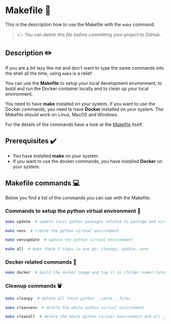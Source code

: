 <!-- markdownlint-disable MD026 -->
# Makefile :hammer:

This is the description how to use the Makefile with the `make` command.

> :point_right: *You can delete this file before committing your project to GitHub.*

## Description :pencil2:

If you are a bit lazy like me and don't want to type the same commands into the shell all the time, using `make` is a relief.

You can use the **Makefile** to setup your local development environment, to build and run the Docker container locally and to clean up your local environment.

You need to have **make** installed on your system. If you want to use the Docker commands, you need to have **Docker** installed on your system. The Makefile should work on Linux, MacOS and Windows.

For the details of the commands have a look at the [Makefile](Makefile) itself.

## Prerequisites :heavy_check_mark:

- You have installed **make** on your system.
- If you want to use the docker commands, you have installed **Docker** on your system.

## Makefile commands :computer:

Below you find a list of the commands you can use with the Makefile.

### Commands to setup the python virtual environment :snake:

```bash
make update  # update local python packages related to package and virtualenv management
```

```bash
make venv  # create the python virtual environment
```

```bash
make venvupdate  # update the python virtual environment
```

```bash
make all  # make these 3 steps in one go: cleanpy, update, venv
```

### Docker related commands :whale:

```bash
make docker  # build the docker image and tag it as (folder name):latest
```

### Cleanup commands :wastebasket:

```bash
make cleanpy  # delete all local python __cache__ files
```

```bash
make cleanvenv  # delete the whole python virtual environment
```

```bash
make cleanall  # delete the whole python virtual environment and all __cache__ files
```
